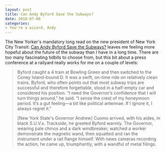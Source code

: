 ```yaml
---
layout: post
title: Can Andy Byford Save the Subways?
date: 2018-07-08
categories: 
- You're a wizard, Andy
---
```


The New Yorker's mandatory long read on the new president of New York City Transit: [Can Andy Byford Save the Subways?](https://www.newyorker.com/magazine/2018/07/09/can-andy-byford-save-the-subways) leaves me feeling more hopeful about the future of the subway than I have in a long time. There are too many fascinating tidbits to choose from, but this bit about a press conference at a railyard really works for me on a couple of levels:

> Byford caught a 4 train at Bowling Green and then switched to the Coney Island-bound D. It was a swift, on-time ride on relatively clean trains. Byford, who often points out that most subway trips are successful and therefore forgettable, stood in a half-empty car and considered his position. “I need the Governor’s confidence that I will turn things around,” he said. “I sense the crest of my honeymoon period. It’s a gut feeling—a bit like political antennae. If I ignore it, I always regret it.”
> 
> [New York State's Governor Andrew] Cuomo arrived, with his aides, in black S.U.V.s. Trackside, he greeted Byford warmly. The Governor, wearing pale chinos and a dark windbreaker, watched a worker demonstrate the magnetic wand, then squatted and ran the instrument under a rail flange himself. With news cameras recording the action, he came up, triumphantly, with a wandful of metal filings.

​
